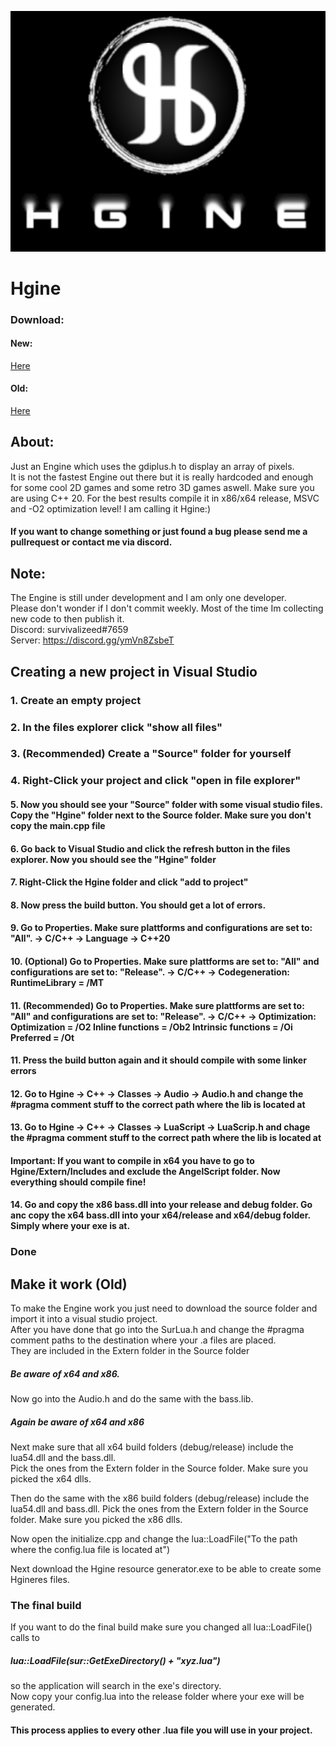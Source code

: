 ![nope](https://github.com/survivalizeed/Hgine/blob/master/Res/HgineSplashGithub.png?raw=true)
# Hgine
### Download:  
#### New: 
<a href="https://minhaskamal.github.io/DownGit/#/home?url=https://github.com/survivalizeed/Hgine/tree/master/New%20Source">Here</a> 
#### Old: 
<a href="https://minhaskamal.github.io/DownGit/#/home?url=https://github.com/survivalizeed/Hgine/tree/master/Source">Here</a> 
## About:

Just an Engine which uses the gdiplus.h to display an array of pixels.  
It is not the fastest Engine out there but it is really hardcoded and enough for some cool 2D games and some retro 3D games aswell.
Make sure you are using C++ 20. For the best results compile it in x86/x64 release, MSVC and -O2 optimization level!  I am calling it Hgine:)  

#### If you want to change something or just found a bug please send me a pullrequest or contact me via discord.

## Note:   
The Engine is still under development and I am only one developer.  
Please don't wonder if I don't commit weekly.
Most of the time Im collecting new code to then publish it.  
Discord: survivalizeed#7659  
Server: https://discord.gg/ymVn8ZsbeT

## Creating a new project in Visual Studio
### 1. Create an empty project 
### 2. In the files explorer click "show all files"
### 3. (Recommended) Create a "Source" folder for yourself 
### 4. Right-Click your project and click "open in file explorer"
#### 5. Now you should see your "Source" folder with some visual studio files. Copy the "Hgine" folder next to the Source folder. Make sure you don't copy the main.cpp file
#### 6. Go back to Visual Studio and click the refresh button in the files explorer. Now you should see the "Hgine" folder
#### 7. Right-Click the Hgine folder and click "add to project"
#### 8. Now press the build button. You should get a lot of errors.
#### 9. Go to Properties. Make sure plattforms and configurations are set to: "All". -> C/C++ -> Language -> C++20
#### 10. (Optional) Go to Properties. Make sure plattforms are set to: "All" and configurations are set to: "Release". -> C/C++ -> Codegeneration: RuntimeLibrary = /MT
#### 11. (Recommended) Go to Properties. Make sure plattforms are set to: "All" and configurations are set to: "Release". -> C/C++ -> Optimization: Optimization = /O2 Inline functions = /Ob2 Intrinsic functions = /Oi Preferred = /Ot
#### 11. Press the build button again and it should compile with some linker errors
#### 12. Go to Hgine -> C++ -> Classes -> Audio -> Audio.h and change the #pragma comment stuff to the correct path where the lib is located at
#### 13. Go to Hgine -> C++ -> Classes -> LuaScript -> LuaScrip.h and chage the #pragma comment stuff to the correct path where the lib is located at
#### Important: If you want to compile in x64 you have to go to Hgine/Extern/Includes and exclude the AngelScript folder. Now everything should compile fine!
#### 14. Go and copy the x86 bass.dll into your release and debug folder. Go anc copy the x64 bass.dll into your x64/release and x64/debug folder. Simply where your exe is at.
### Done

## Make it work (Old)
To make the Engine work you just need to download the source folder and import it into a visual studio project.  
After you have done that go into the SurLua.h and change the #pragma comment paths to the destination where your .a files are placed.  
They are included in the Extern folder in the Source folder 
##### Be aware of x64 and x86.  
Now go into the Audio.h and do the same with the bass.lib.  
##### Again be aware of x64 and x86
Next make sure that all x64 build folders (debug/release) include the lua54.dll and the bass.dll.  
Pick the ones from the Extern folder in the Source folder. Make sure you picked the x64 dlls.  
  
Then do the same with the x86 build folders (debug/release) include the lua54.dll and bass.dll.
Pick the ones from the Extern folder in the Source folder. Make sure you picked the x86 dlls.  

Now open the initialize.cpp and change the lua::LoadFile("To the path where the config.lua file is located at")  

Next download the Hgine resource generator.exe to be able to create some Hgineres files.  

### The final build
If you want to do the final build make sure you changed all lua::LoadFile() calls to 
##### lua::LoadFile(sur::GetExeDirectory() + "xyz.lua")  
so the application will search in the exe's directory.  
Now copy your config.lua into the release folder where your exe will be generated.  
#### This process applies to every other .lua file you will use in your project.



